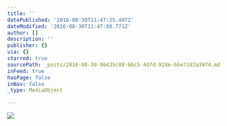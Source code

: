 ```yaml
---
title: ''
datePublished: '2016-08-30T11:47:25.497Z'
dateModified: '2016-08-30T11:47:08.771Z'
author: []
description: ''
publisher: {}
via: {}
starred: true
sourcePath: _posts/2016-08-30-86435c88-60c5-4d7d-928e-66e7183a3974.md
inFeed: true
hasPage: false
inNav: false
_type: MediaObject

---
```

![](https://the-grid-user-content.s3-us-west-2.amazonaws.com/f0745117-e69f-4d24-8cb1-ee333b755c3c.jpg)